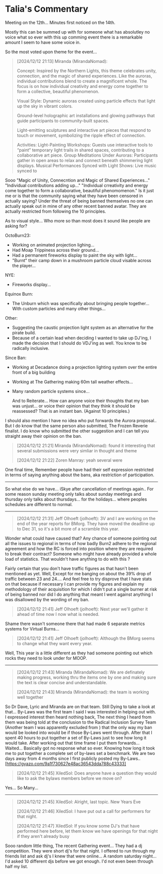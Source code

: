 # Talia's Commentary

Meeting on the 12th... Minutes first noticed on the 14th. 

Mostly this can be summed up with for someone what has absolutley no voice what so ever with this up comming event there is a remarkable amount I seem to have some voice in.

So the most voted upon theme for the event... 

> \[2024/12/12 21:13\] Miranda (MirandaNomad):
>
> Concept:
> Inspired by the Northern Lights, this theme celebrates unity, connection, and the magic of shared experiences. Like the auroras, individual contributions blend to create a magnificent whole. The focus is on how individual creativity and energy come together to form a collective, beautiful phenomenon.
> 
> Visual Style:
> Dynamic auroras created using particle effects that light up the sky in vibrant colors.
> 
> Ground-level holographic art installations and glowing pathways that guide participants to community-built spaces.
> 
> Light-emitting sculptures and interactive art pieces that respond to touch or movement, symbolizing the ripple effect of connection.
> 
> Activities:
> Light-Painting Workshops: Guests use interactive tools to “paint” temporary light trails in shared spaces, contributing to a collaborative art piece.
> Group Meditations Under Auroras: Participants gather in open areas to relax and connect beneath shimmering light displays.
> Musical Performances Synced with Light Shows: Live music synced to


Sooo "Magic of Unity, Connecntion and Magic of Shared Experiences..." "Individual contributions adding up..." "Individual crreativity and energy come together to form a collaborative, beautiful phenomomenon."
Is it just me or is that the community saying what they have been censored in actually saying? Under the threat of being banned themselves no one can actually speak out in mine of any other recent banned avatar. They are actually restricted from following the 10 principles.

As to visual style... Who more so than most does it sound like people are asking for?

OctoBurn23:

* Working on animated projection lighing...
* Had Moap Trippiness across their ground...
* Had a permanent fireworks display to paint the sky with light...
* "Burnt" their camp down in a mushroom particle cloud visable across the player...

NYE: 

* Fireworks display...

Equinox Burn:

* The Unburn which was specifically about bringing people together... With custom particles and many other things... 

Other:

* Suggesting the caustic projection light system as an alternative for the pirate build.
* Because of a certain lead when deciding I wanted to take up DJ'ing, I made the decision that I should do VDJ'ing as well. You know to be radically inclusive.

Since Ban:

* Working at Decadance doing a projection lighting system over the entire front of a big building
* Working at The Gathering making 60m tall weather effects...
* Many random particle systems since...


  And to Reiterate... How can anyone voice their thoughts that my ban was unjust... or voice their opinion that they think it should be reassessed? That is an instant ban. (Against 10 principles.)

I should also mention I have no idea who put forwards the Aurora proposal.. But I do know that the same person also submitted, The Frozen Reverie finalist. I do know who submitted the other suggestion and I can tell you straight away their opinion on the ban. 

> \[2024/12/12 21:21\] Miranda (MirandaNomad): found it interesting that several submissions were very simliar in thought and theme
>
> \[2024/12/12 21:22\] Zoren Manray: yeah several were

One final time, Remember people have had their self expression restricted in terms of saying anything about the bans, aka restriction of participation. 

---

So what else do we have... iSkye after cancellation of meetings again.. For some reason sunday meeting only talks about sunday meetings and thursday only talks about thursdays... for the holidays... where peoples schedules are different to normal. 

---

> \[2024/12/12 21:31\] Jeff Olhoeft (jolhoeft): 3V and I are working on the end of the year reports for BMorg. They have moved the deadline up to Dec 31, so it's a bit more of a scramble this year.

Wonder what could have caused that? Any chance of someone pointing out all the issues to regional in terms of how badly Burn2 adhere to the regional agreement and how the RC is forced into position where they are required to break their contract? Someone who might have already provided a whole load of statistics. That wouldn't have anything to do with this ? 

Fairly certain that you don't have traffic figures as that hasn't been mentioned as yet. Well, Except for me banging on about the 39% drop of traffic between 23 and 24.... And feel free to try disprove that I have stats on that because if necessary I can provide my figures and explain my methodology of their acquisition for which I didn't put a single burner at risk of being banned nor did I do anything that meant I went against anything I was disallowed by the wording of my ban. 

> \[2024/12/12 21:41\] Jeff Olhoeft (jolhoeft): Next year we'll gather it ahead of time now I now what is needed.

Shame there wasn't someone there that had made 6 separate metrics systems for Virtual Burns... 

> \[2024/12/12 21:41\] Jeff Olhoeft (jolhoeft): Although the BMorg seems to change what they want every year.

Well, This year is a little different as they had someone pointing out which rocks they need to look under for MOOP.

---

> \[2024/12/12 21:43\] Miranda (MirandaNomad): We are definately making progress, working thru the items one by one and making sure the text is clear concise and understandable.
> 
> \[2024/12/12 21:43\] Miranda (MirandaNomad): the team is working well together

So Dr Dave, Lyric and Miranda are on that team. Still Dying to take a look at that... By-Laws was the first team I said I was interested in helping out with. I expressed interest then heard nothing back, The next thing I heard from them was being told at the conclusion to the Radical Inclusion Survey Team (Another team I was apparently excluded from ) that the only way my ban would be looked into would be if those By-Laws went through. After that I spent 40 hours to put together a set of By-Laws just to see how long it would take. After working out that time frame I put them forwards... Waited... Basically got no response what so ever. Knowing how long it took me to put together a complete set of by-laws set a benchmark. 
We are two days away from 4 months since I first publicly posted my By-Laws.. [https://gyazo.com/9a1f730627e48ac36543dda788c43333] 

> \[2024/12/12 21:45\] XiledSol: Does anyone have a question they would like to ask the bylaws members before we move on?

Yes... So Many...

---

> \[2024/12/12 21:45\] XiledSol: Alright, last topic. New Years Eve
> 
> \[2024/12/12 21:46\] XiledSol: I have put out a call for performers for that night.
> 
> \[2024/12/12 21:47\] XiledSol: If you know some DJ's that have performed here before, let them know we have openings for that night if they aren't already busy

Sooo random little thing, The recent Gathering event... They had a dj competition. They were short dj's for that night. I offered to run through my friends list and ask dj's I knew that were online... A random saturday night... I'd asked 10 different djs before we got enough. I'd not even been through half my list.
